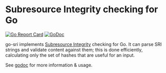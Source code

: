 Subresource Integrity checking for Go
=====================================

[![Go Report Card](https://goreportcard.com/badge/github.com/peterebden/go-sri)](https://goreportcard.com/report/github.com/peterebden/go-sri) [![GoDoc](https://godoc.org/github.com/peterebden/go-sri?status.svg)](https://godoc.org/github.com/peterebden/go-sri)

go-sri implements [Subresource Integrity](https://www.w3.org/TR/SRI/) checking for Go. It can parse SRI strings and
validate content against them; this is done efficiently, calculating only the set of hashes that are useful
for an input.

See [godoc](https://godoc.org/github.com/peterebden/go-sri) for more information & usage.
